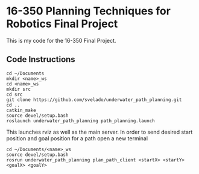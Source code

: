 # 16-350 Planning Techniques for Robotics Final Project

This is my code for the 16-350 Final Project.

## Code Instructions
```
cd ~/Documents
mkdir <name>_ws
cd <name>_ws
mkdir src
cd src
git clone https://github.com/svelado/underwater_path_planning.git
cd ..
catkin_make
source devel/setup.bash
roslaunch underwater_path_planning path_planning.launch
```

This launches rviz as well as the main server. In order to send desired start position and goal position for a path open a new terminal

```
cd ~/Documents/<name>_ws
source devel/setup.bash
rosrun underwater_path_planning plan_path_client <startX> <startY> <goalX> <goalY>
```
